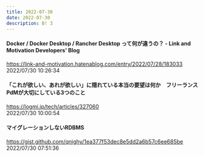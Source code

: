 ```yaml
---
title: 2022-07-30
date: 2022-07-30
description: B! 3
---
```


#### Docker / Docker Desktop / Rancher Desktop って何が違うの？ - Link and Motivation Developers' Blog
https://link-and-motivation.hatenablog.com/entry/2022/07/28/183033<br>
2022/07/30 10:26:34<br>


#### 「これが欲しい、あれが欲しい」に隠れている本当の要望は何か　フリーランスPdMが大切にしている3つのこと
https://logmi.jp/tech/articles/327060<br>
2022/07/30 10:00:54<br>


#### マイグレーションしないRDBMS
https://gist.github.com/qnighy/1ea377f53dec8e5dd2a6b57c6ee685be<br>
2022/07/30 07:51:36<br>


